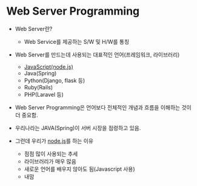 # Web Server Programming

- Web Server란?
  - Web Service를 제공하는 S/W 및 H/W를 통칭
- Web Server를 만드는데 사용되는 대표적인 언어(프레임워크, 라이브러리)

  - [JavaScript(node.js)](node.md)
  - Java(Spring)
  - Python(Django, flask 등)
  - Ruby(Rails)
  - PHP(Laravel 등)

- Web Server Programming은 언어보다 전체적인 개념과 흐름을 이해하는 것이 더 중요함.

- 우리나라는 JAVA(Spring)이 서버 시장을 점령하고 있음.

- 그런데 우리가 [node.js](node.md)를 하는 이유
  - 점점 많이 사용되는 추세
  - 라이브러리가 매우 많음
  - 새로운 언어를 배우지 않아도 됨(Javascript 사용)
  - 내맘
